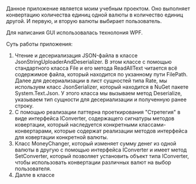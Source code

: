 Данное приложение является моим учебным проектом. Оно выполняет конвертацию количества единиц одной валюты в количество единиц другой. И первую, и вторую валюты выбирает пользователь.

Для написания GUI использовалась технолония WPF.

Суть работы приложения:
1. Чтение и десериализация JSON-файла в классе JsonStringUploaderAndDeserializer. В этом классе с помощью стандартного класса File и его метода ReadAllText читается всё содержимое файла, который находится по укзанному пути FilePath. Далее для десериализации в лист сущностей типа Rate, мы используем класс JsonSerializer, который находится в NuGet пакете System.Text.Json. У этого класса мы вызываем метод Deserialize, указываем тип сущности для десериализации и полученную ранее строку.
2. С помощью реализации паттерна проеткирования "Стретегия" в виде интерфейса IConverter, содержащего сигнатуры методов ковертации, который наследуется конкретными классами-конвертарами, которые содержат реализации методов интерфейса для ковертации конкретной валюты.
3. Класс MoneyChanger, который изменяет сумму денег из одной валюты в другую с помощью интерфейса IConverter и имеет метод SetConverter, который позволяет установить объект типа IConverter, чтобы использовать конвертации различных валют на выбор пользователя.
4. Далле в классе
